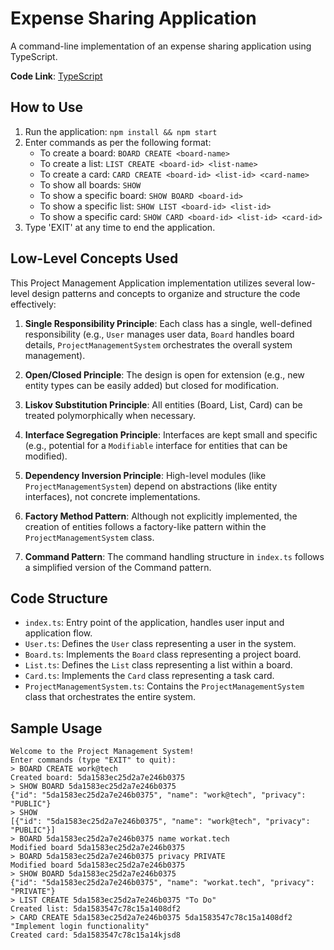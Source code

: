 # Expense Sharing Application

A command-line implementation of an expense sharing application using TypeScript.

**Code Link**: [TypeScript](index.ts)

## How to Use

1. Run the application: ```npm install && npm start```
2. Enter commands as per the following format:
   - To create a board: `BOARD CREATE <board-name>`
   - To create a list: `LIST CREATE <board-id> <list-name>`
   - To create a card: `CARD CREATE <board-id> <list-id> <card-name>`
   - To show all boards: `SHOW`
   - To show a specific board: `SHOW BOARD <board-id>`
   - To show a specific list: `SHOW LIST <board-id> <list-id>`
   - To show a specific card: `SHOW CARD <board-id> <list-id> <card-id>`
3. Type 'EXIT' at any time to end the application.

## Low-Level Concepts Used

This Project Management Application implementation utilizes several low-level design patterns and concepts to organize and structure the code effectively:

1. **Single Responsibility Principle**: Each class has a single, well-defined responsibility (e.g., `User` manages user data, `Board` handles board details, `ProjectManagementSystem` orchestrates the overall system management).

2. **Open/Closed Principle**: The design is open for extension (e.g., new entity types can be easily added) but closed for modification.

3. **Liskov Substitution Principle**: All entities (Board, List, Card) can be treated polymorphically when necessary.

4. **Interface Segregation Principle**: Interfaces are kept small and specific (e.g., potential for a `Modifiable` interface for entities that can be modified).

5. **Dependency Inversion Principle**: High-level modules (like `ProjectManagementSystem`) depend on abstractions (like entity interfaces), not concrete implementations.

6. **Factory Method Pattern**: Although not explicitly implemented, the creation of entities follows a factory-like pattern within the `ProjectManagementSystem` class.

7. **Command Pattern**: The command handling structure in `index.ts` follows a simplified version of the Command pattern.

## Code Structure

* `index.ts`: Entry point of the application, handles user input and application flow.
* `User.ts`: Defines the `User` class representing a user in the system.
* `Board.ts`: Implements the `Board` class representing a project board.
* `List.ts`: Defines the `List` class representing a list within a board.
* `Card.ts`: Implements the `Card` class representing a task card.
* `ProjectManagementSystem.ts`: Contains the `ProjectManagementSystem` class that orchestrates the entire system.

## Sample Usage

```
Welcome to the Project Management System!
Enter commands (type "EXIT" to quit):
> BOARD CREATE work@tech
Created board: 5da1583ec25d2a7e246b0375
> SHOW BOARD 5da1583ec25d2a7e246b0375
{"id": "5da1583ec25d2a7e246b0375", "name": "work@tech", "privacy": "PUBLIC"}
> SHOW
[{"id": "5da1583ec25d2a7e246b0375", "name": "work@tech", "privacy": "PUBLIC"}]
> BOARD 5da1583ec25d2a7e246b0375 name workat.tech
Modified board 5da1583ec25d2a7e246b0375
> BOARD 5da1583ec25d2a7e246b0375 privacy PRIVATE
Modified board 5da1583ec25d2a7e246b0375
> SHOW BOARD 5da1583ec25d2a7e246b0375
{"id": "5da1583ec25d2a7e246b0375", "name": "workat.tech", "privacy": "PRIVATE"}
> LIST CREATE 5da1583ec25d2a7e246b0375 "To Do"
Created list: 5da1583547c78c15a1408df2
> CARD CREATE 5da1583ec25d2a7e246b0375 5da1583547c78c15a1408df2 "Implement login functionality"
Created card: 5da1583547c78c15a14kjsd8